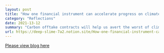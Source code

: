 ```yaml
--- 
layout: post
title: "How one financial instrument can accelerate progress on climate"
category: "Reflections"
date: 2021-13-12
summary: "Carbon offtake contracts will help us avert the worst of climate disaster."
url: https://deep-slime-7a2.notion.site/How-one-financial-instrument-can-accelerate-progress-on-climate-605c175c87cc43afb5d8bf682aad3f9e
--- 
```


[Please view blog here](https://deep-slime-7a2.notion.site/How-one-financial-instrument-can-accelerate-progress-on-climate-605c175c87cc43afb5d8bf682aad3f9e)